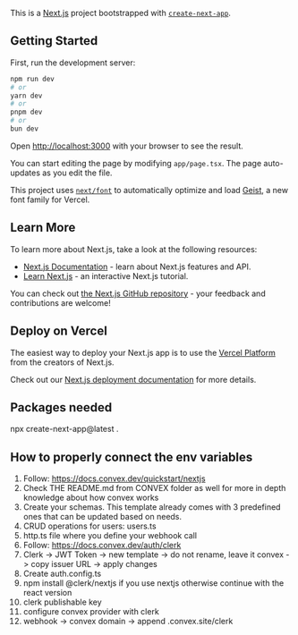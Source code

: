 This is a [Next.js](https://nextjs.org) project bootstrapped with [`create-next-app`](https://nextjs.org/docs/app/api-reference/cli/create-next-app).

## Getting Started

First, run the development server:

```bash
npm run dev
# or
yarn dev
# or
pnpm dev
# or
bun dev
```

Open [http://localhost:3000](http://localhost:3000) with your browser to see the result.

You can start editing the page by modifying `app/page.tsx`. The page auto-updates as you edit the file.

This project uses [`next/font`](https://nextjs.org/docs/app/building-your-application/optimizing/fonts) to automatically optimize and load [Geist](https://vercel.com/font), a new font family for Vercel.

## Learn More

To learn more about Next.js, take a look at the following resources:

- [Next.js Documentation](https://nextjs.org/docs) - learn about Next.js features and API.
- [Learn Next.js](https://nextjs.org/learn) - an interactive Next.js tutorial.

You can check out [the Next.js GitHub repository](https://github.com/vercel/next.js) - your feedback and contributions are welcome!

## Deploy on Vercel

The easiest way to deploy your Next.js app is to use the [Vercel Platform](https://vercel.com/new?utm_medium=default-template&filter=next.js&utm_source=create-next-app&utm_campaign=create-next-app-readme) from the creators of Next.js.

Check out our [Next.js deployment documentation](https://nextjs.org/docs/app/building-your-application/deploying) for more details.

## Packages needed

npx create-next-app@latest .

## How to properly connect the env variables

1. Follow: https://docs.convex.dev/quickstart/nextjs
2. Check THE README.md from CONVEX folder as well for more in depth knowledge about how convex works
3. Create your schemas. This template already comes with 3 predefined ones that can be updated based on needs.
4. CRUD operations for users: users.ts
5. http.ts file where you define your webhook call
6. Follow: https://docs.convex.dev/auth/clerk
7. Clerk -> JWT Token -> new template -> do not rename, leave it convex -> copy issuer URL -> apply changes
8. Create auth.config.ts
9. npm install @clerk/nextjs if you use nextjs otherwise continue with the react version
10. clerk publishable key
11. configure convex provider with clerk
12. webhook -> convex domain -> append .convex.site/clerk
